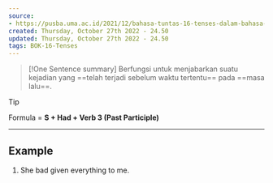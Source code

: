 ```yaml
---
source:
- https://pusba.uma.ac.id/2021/12/bahasa-tuntas-16-tenses-dalam-bahasa-inggris-dan-contohnya/
created: Thursday, October 27th 2022 - 24.50
updated: Thursday, October 27th 2022 - 24.50
tags: BOK-16-Tenses
---
```


>[!One Sentence summary]
> Berfungsi untuk menjabarkan suatu kejadian yang ==telah terjadi sebelum waktu tertentu== pada ==masa lalu==.

>[!Tip]
>Formula = **S + Had + Verb 3 (Past Participle)**

---
Example
---

1. She bad given everything to me.